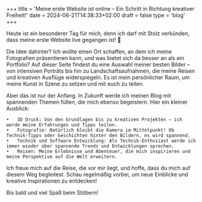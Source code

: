 +++
title = 'Meine erste Website ist online – Ein Schritt in Richtung kreativer Freiheit!'
date = 2024-06-21T14:38:33+02:00
draft = false
type = 'blog'
+++

Heute ist ein besonderer Tag für mich, denn ich darf mit Stolz verkünden, dass meine erste Website live gegangen ist! 🎉

Die Idee dahinter? Ich wollte einen Ort schaffen, an dem ich meine Fotografien präsentieren kann, und was bietet sich da besser an als ein Portfolio? Auf dieser Seite findest du eine Auswahl meiner besten Bilder – von intensiven Porträts bis hin zu Landschaftsaufnahmen, die meine Reisen und kreativen Ausflüge widerspiegeln. Es ist mein persönlicher Raum, um meine Kunst in Szene zu setzen und mit euch zu teilen.

Aber das ist nur der Anfang. In Zukunft werde ich meinen Blog mit spannenden Themen füllen, die mich ebenso begeistern. Hier ein kleiner Ausblick:

	•	3D Druck: Von den Grundlagen bis zu kreativen Projekten – ich werde meine Erfahrungen und Tipps teilen.
	•	Fotografie: Natürlich bleibt die Kamera im Mittelpunkt! Ob Technik-Tipps oder Geschichten hinter den Bildern, es wird spannend.
	•	Technik und Software Entwicklung: Als Technik-Enthusiast werde ich immer wieder über spannende Trends und Entwicklungen sprechen.
	•	Reisen: Meine Erlebnisse und Abenteuer, die mich inspirieren und meine Perspektive auf die Welt erweitern.

Ich freue mich auf die Reise, die vor mir liegt, und hoffe, dass du mich auf diesem Weg begleitest. Schau regelmäßig vorbei, um neue Einblicke und kreative Inspirationen zu entdecken!

Bis bald und viel Spaß beim Stöbern!